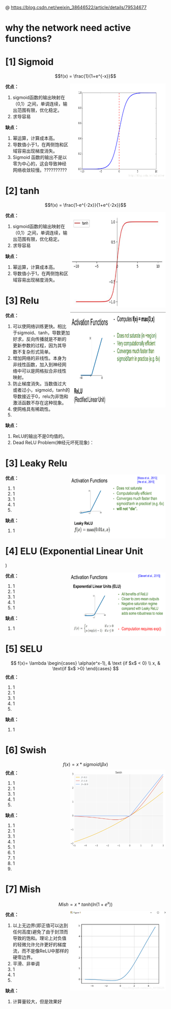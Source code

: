 @ https://blog.csdn.net/weixin_38646522/article/details/79534677
# why the network need active functions?





# [1] Sigmoid

$$f(x) = \frac{1}{1+e^{-x}}$$

 <img src="./pictures/sigmoid.png" width = "300" height = "300" alt="11111" align=right />

**优点：**
1. sigmoid函数的输出映射在（0,1）之间，单调连续，输出范围有限，优化稳定。
2. 求导容易

**缺点：**
1. 幂运算，计算成本高。
2. 导数值小于1，在两侧饱和区域容易出现梯度消失。
3. Sigmoid 函数的输出不是以零为中心的，这会导致神经网络收敛较慢。??????????



# [2] tanh

$$f(x) = \frac{1-e^{-2x}}{1+e^{-2x}}$$

 <img src="./pictures/tanh.jpeg" width = "300" height = "300" alt="11111" align=right />

**优点：**
1. sigmoid函数的输出映射在（0,1）之间，单调连续，输出范围有限，优化稳定。
2. 求导容易

**缺点：**
1. 幂运算，计算成本高。
2. 导数值小于1，在两侧饱和区域容易出现梯度消失。



# [3] Relu

 <img src="./pictures/relu.png" width = "300" height = "300" alt="11111" align=right />

**优点：**
1. 可以使网络训练更快。相比于sigmoid、tanh，导数更加好求，反向传播就是不断的更新参数的过程，因为其导数不复杂形式简单。
2. 增加网络的非线性。本身为非线性函数，加入到神经网络中可以是网格拟合非线性映射。
3. 防止梯度消失。当数值过大或者过小，sigmoid，tanh的导数接近于0，relu为非饱和激活函数不存在这种现象。
4. 使网格具有稀疏性。
5. 
**缺点：**
1. ReLU的输出不是0均值的。
2. Dead ReLU Problem(神经元坏死现象)：


# [3] Leaky Relu

 <img src="./pictures/leaky.png" width = "300" height = "200" alt="11111" align=right />

**优点：**
1. 1
2. 1
3. 1
4. 1
5. 

**缺点：**
1. 1

# [4] ELU (Exponential Linear Unit
)

 <img src="./pictures/ELU.png" width = "300" height = "200" alt="11111" align=right />

**优点：**
1. 1
2. 1
3. 1
4. 1
5. 1

**缺点：**
1. 1


# [5] SELU
$$ f(x)= \lambda		\begin{cases} \alpha(e^x-1), & \text {if $x$ < 0} \\ x, & \text{if $x$ >0} \end{cases} $$
**优点：**
1. 1
2. 1
3. 1
4. 1
5. 

**缺点：**
1. 1



# [6] Swish
$$f(x) = x*sigmoid(\beta x)$$
 <img src="./pictures/swish.png" width = "300" height = "250" alt="11111" align=right />
**优点：**
1. 1
2. 1
3. 1
4. 1
5. 

**缺点：**
1. 1
2. 1
3. 1
4. 1
5. 1
6. 1
7. 1
8. 1
9. 




# [7] Mish

$$Mish = x*tanh(ln(1+e^x))$$

 <img src="./pictures/mish.png" width = "300" height = "250" alt="11111" align=right />

 **优点：**
1. 以上无边界(即正值可以达到任何高度)避免了由于封顶而导致的饱和。理论上对负值的轻微允许允许更好的梯度流，而不是像ReLU中那样的硬零边界。
2. 平滑、非单调
3. 1
4. 1
5. 

**缺点：**
1. 计算量较大，但是效果好

